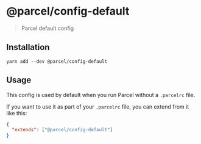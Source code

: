 # @parcel/config-default

> Parcel default config

## Installation

```
yarn add --dev @parcel/config-default
```

## Usage

This config is used by default when you run Parcel without a `.parcelrc` file.

If you want to use it as part of your `.parcelrc` file, you can extend from it
like this:

```json
{
  "extends": ["@parcel/config-default"]
}
```
